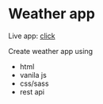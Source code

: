 # Weather app


Live app: [click](https://maciejgru1.github.io/weather-app/?target=_blank)

Create weather app using
- html
- vanila js
- css/sass
- rest api
